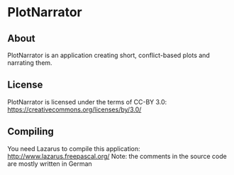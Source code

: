 PlotNarrator
============

About
-----
PlotNarrator is an application creating short, conflict-based plots and narrating them.

License
-------
PlotNarrator is licensed under the terms of CC-BY 3.0: https://creativecommons.org/licenses/by/3.0/

Compiling
---------
You need Lazarus to compile this application: http://www.lazarus.freepascal.org/
Note: the comments in the source code are mostly written in German
